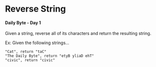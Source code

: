 # Reverse String
#### Daily Byte - Day 1

Given a string, reverse all of its characters and return the resulting string.

Ex: Given the following strings...
```
"Cat", return "taC"
"The Daily Byte", return "etyB yliaD ehT"
"civic", return "civic"
```